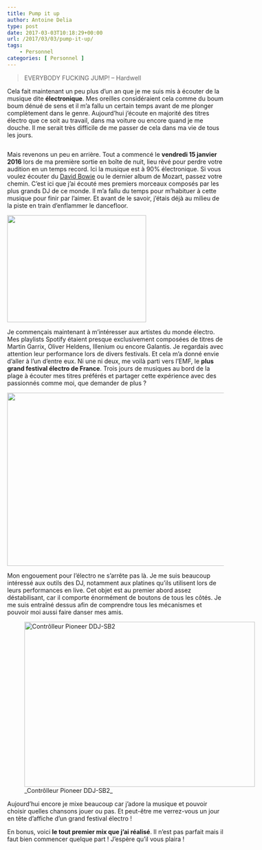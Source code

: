 ```yaml
---
title: Pump it up
author: Antoine Delia
type: post
date: 2017-03-03T10:18:29+00:00
url: /2017/03/03/pump-it-up/
tags:
    - Personnel
categories: [ Personnel ]
---
```

> EVERYBODY FUCKING JUMP! &#8211; Hardwell

Cela fait maintenant un peu plus d&#8217;un an que je me suis mis à écouter de la musique dite **électronique**. Mes oreilles considéraient cela comme du boum boum dénué de sens et il m&#8217;a fallu un certain temps avant de me plonger complètement dans le genre. Aujourd&#8217;hui j&#8217;écoute en majorité des titres électro que ce soit au travail, dans ma voiture ou encore quand je me douche. Il me serait très difficile de me passer de cela dans ma vie de tous les jours.

<img class="aligncenter" title="" src="https://i0.wp.com/media.giphy.com/media/14tcagOOdJtUhW/giphy.gif?w=1000&#038;ssl=1" data-recalc-dims="1" /> 

Mais revenons un peu en arrière. Tout a commencé le **vendredi 15 janvier 2016** lors de ma première sortie en boîte de nuit, lieu rêvé pour perdre votre audition en un temps record. Ici la musique est à 90% électronique. Si vous voulez écouter du [David Bowie][1] ou le dernier album de Mozart, passez votre chemin. C&#8217;est ici que j&#8217;ai écouté mes premiers morceaux composés par les plus grands DJ de ce monde. Il m&#8217;a fallu du temps pour m&#8217;habituer à cette musique pour finir par l&#8217;aimer. Et avant de le savoir, j&#8217;étais déjà au milieu de la piste en train d&#8217;enflammer le dancefloor.

<img loading="lazy" class="aligncenter" src="https://i0.wp.com/media.giphy.com/media/blSTtZehjAZ8I/giphy.gif?resize=323%2C249&#038;ssl=1" width="323" height="249" data-recalc-dims="1" /> 

Je commençais maintenant à m&#8217;intéresser aux artistes du monde électro. Mes playlists Spotify étaient presque exclusivement composées de titres de Martin Garrix, Oliver Heldens, Illenium ou encore Galantis. Je regardais avec attention leur performance lors de divers festivals. Et cela m&#8217;a donné envie d&#8217;aller à l&#8217;un d&#8217;entre eux. Ni une ni deux, me voilà parti vers l&#8217;EMF, le **plus grand festival électro de France**. Trois jours de musiques au bord de la plage à écouter mes titres préférés et partager cette expérience avec des passionnés comme moi, que demander de plus ?

<img loading="lazy" class="aligncenter" src="https://i0.wp.com/edmfrance.fr/applications/uploads/2016/07/IMG_0474-1200x800.jpg?resize=605%2C403&#038;ssl=1" width="605" height="403" data-recalc-dims="1" /> 

Mon engouement pour l&#8217;électro ne s&#8217;arrête pas là. Je me suis beaucoup intéressé aux outils des DJ, notamment aux platines qu&#8217;ils utilisent lors de leurs performances en live. Cet objet est au premier abord assez déstabilisant, car il comporte énormément de boutons de tous les côtés. Je me suis entraîné dessus afin de comprendre tous les mécanismes et pouvoir moi aussi faire danser mes amis.

<figure style="width: 536px" class="wp-caption aligncenter"><img loading="lazy" src="https://i0.wp.com/www.energyson.fr/project/resources/img/original/controleur-dj-ddj-sb2-pioneer-energyson.jpg?resize=536%2C384&#038;ssl=1" alt="Contrôlleur Pioneer DDJ-SB2" width="536" height="384" data-recalc-dims="1" /><figcaption class="wp-caption-text">_Contrôlleur Pioneer DDJ-SB2_</figcaption></figure>

Aujourd&#8217;hui encore je mixe beaucoup car j&#8217;adore la musique et pouvoir choisir quelles chansons jouer ou pas. Et peut-être me verrez-vous un jour en tête d&#8217;affiche d&#8217;un grand festival électro !

En bonus, voici **le tout premier mix que j&#8217;ai réalisé**. Il n&#8217;est pas parfait mais il faut bien commencer quelque part ! J&#8217;espère qu&#8217;il vous plaira !

 [1]: https://www.youtube.com/watch?v=bsYp9q3QNaQ